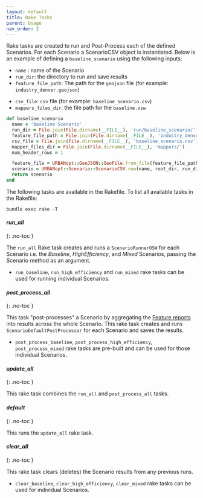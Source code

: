 ```yaml
---
layout: default
title: Rake Tasks
parent: Usage
nav_order: 2
---
```


Rake tasks are created to run and Post-Process each of the defined Scenarios. For each Scenario a ScenarioCSV object is instantiated. Below is an example of defining a `baseline_scenario` using the following inputs:

- `name` : name of the Scenario
- `run_dir`: the directory to run and save results
- `feature_file_path`: The  path for the `geojson` file (for example: `industry_denver.geojson`)
<!-- TODO: Change this example file when new one is prepared-->
- `csv_file`: `csv` file (for example: `baseline_scenario.csv`)
- `mappers_files_dir`: the file path for the `baseline.osw`
<!-- TODO: change name of baseline.osw file and the mapper classes. -->
<!-- TODO: change all references to the old "baseline.osw" file -->

````ruby
def baseline_scenario
  name = 'Baseline Scenario'
  run_dir = File.join(File.dirname(__FILE__), 'run/baseline_scenario/')
  feature_file_path = File.join(File.dirname(__FILE__), 'industry_denver.geojson')
  csv_file = File.join(File.dirname(__FILE__), 'baseline_scenario.csv')
  mapper_files_dir = File.join(File.dirname(__FILE__), 'mappers/')
  num_header_rows = 1

  feature_file = URBANopt::GeoJSON::GeoFile.from_file(feature_file_path)
  scenario = URBANopt::Scenario::ScenarioCSV.new(name, root_dir, run_dir, feature_file, mapper_files_dir, csv_file, num_header_rows)
  return scenario
end
````

The following tasks are available in the Rakefile. To list all available tasks in the Rakefile:

```terminal
bundle exec rake -T
```

#### *run_all*

{: .no-toc }

The `run_all` Rake task creates and runs a `ScenarioRunnerOSW` for each Scenario i.e. the
*Baseline*, *HighEfficiency*, and *Mixed* Scenarios, passing the Scenario method as an argument.

- `run_baseline`, `run_high_efficiency` and `run_mixed` rake tasks can be used for running individual Scenarios.

#### *post_process_all*

{: .no-toc }

This task "post-processes" a Scenario by aggregating the [Feature reports](#Feature-reports) into results across the whole Scenario. This rake task creates and runs `ScenarioDefaultPostProcessor` for each Scenario and saves the results.

- `post_process_baseline`, `post_process_high_efficiency`, `post_process_mixed` rake tasks are pre-built and can be used for those individual Scenarios.

#### *update_all*

{: .no-toc }

This rake task combines the `run_all` and `post_process_all` tasks.

#### *default*

{: .no-toc }

This runs the `update_all` rake task.

#### *clear_all*

{: .no-toc }

This rake task clears (deletes) the Scenario results from any previous runs.

- `clear_baseline`, `clear_high_efficiency`, `clear_mixed` rake tasks can be used for individual Scenarios.
